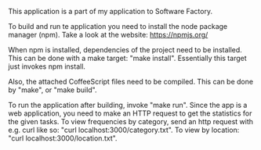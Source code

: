 This application is a part of my application to Software Factory.

To build and run te application you need to install the node package manager
(npm). Take a look at the website: https://npmjs.org/

When npm is installed, dependencies of the project need to be installed. This
can be done with a make target: "make install". Essentially this target just
invokes npm install.

Also, the attached CoffeeScript files need to be compiled. This can be done by
"make", or "make build".

To run the application after building, invoke "make run". Since the app is a
web application, you need to make an HTTP request to get the statistics for the
given tasks. To view frequencies by category, send an http request with e.g.
curl like so: "curl localhost:3000/category.txt". To view by location: "curl localhost:3000/location.txt".
